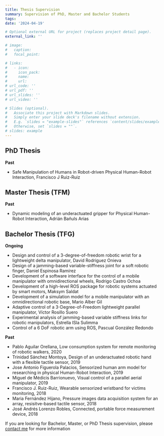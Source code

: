 ```yaml
---
title: Thesis Supervision
summary: Supervision of PhD, Master and Bachelor Students
tags:
date: '2024-04-19'

# Optional external URL for project (replaces project detail page).
external_link: ''

# image:
#   caption: 
#   focal_point: 

# links:
#   - icon: 
#     icon_pack: 
#     name: 
#     url: 
# url_code: ''
# url_pdf: ''
# url_slides: ''
# url_video: ''

# Slides (optional).
#   Associate this project with Markdown slides.
#   Simply enter your slide deck's filename without extension.
#   E.g. `slides = "example-slides"` references `content/slides/example-slides.md`.
#   Otherwise, set `slides = ""`.
# slides: example
---
```




## PhD Thesis
**Past**
  - Safe Manipulation of Humans in Robot-driven Physical Human-Robot Interaction, Francisco J Ruiz-Ruiz

## Master Thesis (TFM)
**Past**
  - Dynamic modeling of an underactuated gripper for Physical Human-Robot Interaction, Adrián Bañuls Arias

## Bachelor Thesis (TFG)
**Ongoing**
  - Design and control of a 3-degree-of-freedom robotic wrist for a lightweight delta manipulator, David Rodriguez Onieva
  - Design of a jamming-based variable-stiffness joint for a soft robotic finger, Daniel Espinosa Ramírez
  - Development of a software interface for the control of a mobile manipulator with omnidirectional wheels, Rodrigo Castro Ochoa
  - Development of a high-level ROS package for robotic systems actuated by smart motors, Maksym Saldat
  - Development of a simulation model for a mobile manipulator with an omnidirectional robotic base, Mario Alber Gil
  - Adaptive control of a 3-Degree-of-Freedom lightweight parallel manipulator, Víctor Rosillo Suero
  - Experimental analysis of jamming-based variable stiffness links for robotic manipulators, Estrella ISla Sulimma
  - Control of a 6 DoF robotic arm using ROS, Pascual González Redondo

**Past**
   - Pablo Aguilar Orellana, Low consumption system for remote monitoring of robotic walkers, 2020
   - Trinidad Sánchez Montoya, Design of an underactuated robotic hand with a flexible tactile sensor, 2019
   - Jose Antonio Figuerola Palacios, Sensorized human arm model for researching in physical Human-Robot Interaction, 2019
   - Miguel de Médicis Barrionuevo, Visual control of a parallel aerial manipulator, 2019
   - Francisco J. Ruiz-Ruiz, Wearable sensorized wristband for victims monitoring, 2018
   - Maria Fernández Hijano, Pressure images data acquisition system for an array, resisitve-based tactile sensor, 2018 
   - José Andrés Lorenzo Robles, Connected, portable force measurement device, 2018

If you are looking for Bachelor, Master, or PhD Thesis supervision, please [contact me](/#contact) for more information
